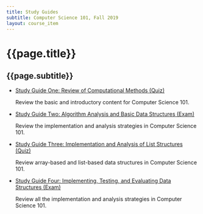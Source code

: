 ```yaml
---
title: Study Guides
subtitle: Computer Science 101, Fall 2019
layout: course_item
---
```


# {{page.title}}
## {{page.subtitle}}

<ul>

<li><a href="https://github.com/Allegheny-Computer-Science-101-F2019/cs101-F2019-sheets/releases/download/cs101F2019-sheets-11.0.0/cs101F2019_studyguide_quiz01.pdf">Study Guide One: Review of Computational Methods (Quiz)</a> <p>Review the basic and introductory content for Computer Science 101.</p>

<li><a href="https://github.com/Allegheny-Computer-Science-101-F2019/cs101-F2019-sheets/releases/download/cs101F2019-sheets-13.0.0/cs101F2019_studyguide_exam01.pdf">Study Guide Two: Algorithm Analysis and Basic Data Structures
(Exam)</a> <p>Review the implementation and analysis strategies in Computer Science
101.</p>

<li><a href="https://github.com/Allegheny-Computer-Science-101-F2019/cs101-F2019-sheets/releases/download/cs101F2019-sheets-22.0.0/cs101F2019_studyguide_quiz02.pdf">Study Guide Three: Implementation and Analysis of List Structures
(Quiz)</a> <p>Review array-based and list-based data structures in Computer Science 101.</p>

<li><a href="https://github.com/Allegheny-Computer-Science-101-F2019/cs101-F2019-sheets/releases/download/cs101F2019-sheets-25.0.0/cs101F2019_studyguide_exam02.pdf">Study Guide Four: Implementing, Testing, and Evaluating Data Structures
(Exam)</a> <p>Review all the implementation and analysis strategies in Computer Science
101.</p>

</ul>
